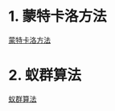 # 1. 蒙特卡洛方法
<a href='./01-蒙特卡洛方法/README.md'>蒙特卡洛方法</a>
# 2. 蚁群算法
<a href='./02-蚁群算法/README.md'>蚁群算法</a>
